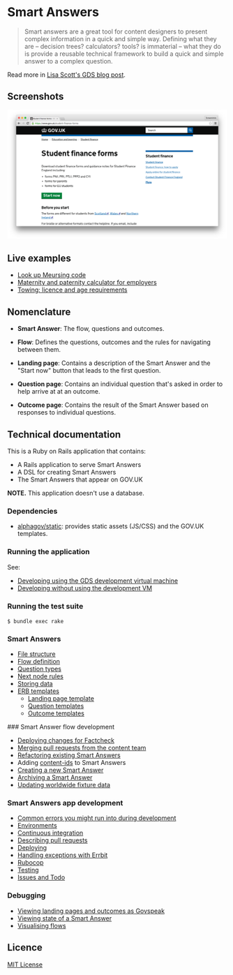 # Smart Answers

> Smart answers are a great tool for content designers to present complex information in a quick and simple way. Defining what they are – decision trees? calculators? tools? is immaterial – what they do is provide a reusable technical framework to build a quick and simple answer to a complex question.

Read more in [Lisa Scott's GDS blog post](https://gds.blog.gov.uk/2012/02/16/smart-answers-are-smart/).

## Screenshots

![Student Finance Forms screenshot](./doc/assets/govuk-student-finance-forms.png)

## Live examples

* [Look up Meursing code](https://www.gov.uk/additional-commodity-code)
* [Maternity and paternity calculator for employers](https://www.gov.uk/maternity-paternity-calculator)
* [Towing: licence and age requirements](https://www.gov.uk/towing-rules)

## Nomenclature

* **Smart Answer**: The flow, questions and outcomes.

* **Flow**: Defines the questions, outcomes and the rules for navigating between them.

* **Landing page**: Contains a description of the Smart Answer and the "Start now" button that leads to the first question.

* **Question page**: Contains an individual question that's asked in order to help arrive at at an outcome.

* **Outcome page**: Contains the result of the Smart Answer based on responses to individual questions.

## Technical documentation

This is a Ruby on Rails application that contains:

* A Rails application to serve Smart Answers
* A DSL for creating Smart Answers
* The Smart Answers that appear on GOV.UK

**NOTE.** This application doesn't use a database.

### Dependencies

* [alphagov/static](https://github.com/alphagov/static): provides static assets (JS/CSS) and the GOV.UK templates.

### Running the application

See:

* [Developing using the GDS development virtual machine](doc/developing-using-vm.md)
* [Developing without using the development VM](doc/developing-without-vm.md)

### Running the test suite

    $ bundle exec rake

### Smart Answers

* [File structure](doc/file-structure.md)
* [Flow definition](doc/flow-definition.md)
* [Question types](doc/question-types.md)
* [Next node rules](doc/next-node-rules.md)
* [Storing data](doc/storing-data.md)
* [ERB templates](doc/erb-templates.md)
  * [Landing page template](doc/landing-page-template.md)
  * [Question templates](doc/question-templates.md)
  * [Outcome templates](doc/outcome-templates.md)

### Smart Answer flow development

* [Deploying changes for Factcheck](doc/factcheck.md)
* [Merging pull requests from the content team](doc/merging-content-prs.md)
* [Refactoring existing Smart Answers](doc/refactoring.md)
* Adding [content-ids](doc/content-ids.md) to Smart Answers
* [Creating a new Smart Answer](doc/creating-a-new-smart-answer.md)
* [Archiving a Smart Answer](doc/archiving.md)
* [Updating worldwide fixture data](doc/updating-worldwide-fixture-data.md)

### Smart Answers app development

* [Common errors you might run into during development](doc/common-errors.md)
* [Environments](doc/environments.md)
* [Continuous integration](doc/continuous-integration.md)
* [Describing pull requests](doc/pull-requests.md)
* [Deploying](doc/deploying.md)
* [Handling exceptions with Errbit](doc/errbit.md)
* [Rubocop](doc/rubocop.md)
* [Testing](doc/testing.md)
* [Issues and Todo](https://trello.com/b/7HgyU4hy/smart-answers-tasks)

### Debugging

* [Viewing landing pages and outcomes as Govspeak](doc/viewing-templates-as-govspeak.md)
* [Viewing state of a Smart Answer](doc/viewing-state.md)
* [Visualising flows](doc/visualising-flows.md)

## Licence

[MIT License](./LICENSE.md)
